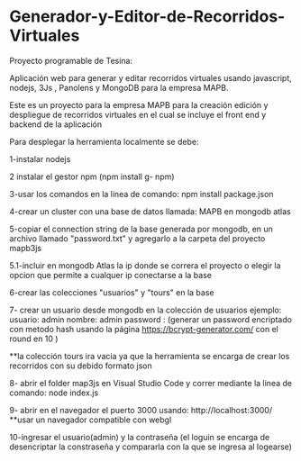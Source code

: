# Generador-y-Editor-de-Recorridos-Virtuales
Proyecto programable de Tesina:

Aplicación web para generar y editar recorridos virtuales usando javascript, nodejs, 3Js , Panolens y MongoDB para la empresa MAPB. 

Este es un proyecto para la empresa MAPB para la creación edición y despliegue de recorridos virtuales en el cual se incluye el front end y backend de la aplicación

Para desplegar la herramienta localmente se debe:

1-instalar nodejs

2 instalar el gestor npm (npm install g- npm)

3-usar los comandos en la linea de comando: npm install package.json

4-crear un cluster con una base de datos llamada: MAPB en mongodb atlas

5-copiar el connection string de la base generada por mongodb, en un archivo llamado "password.txt" y agregarlo a la carpeta del proyecto mapb3js 

5.1-incluir en mongodb Atlas la ip donde se correra el proyecto o elegir la opcion que permite a cualquer ip conectarse a la base 

6-crear las colecciones "usuarios" y "tours" en la base

7- crear un usuario desde mongodb en la colección de usuarios ejemplo: 
usuario: admin 
nombre: admin 
password : (generar un password encriptado con metodo hash usando la página https://bcrypt-generator.com/ con el round en 10 ) 

**la colección tours ira vacia ya que la herramienta se encarga de crear los recorridos con su debido formato json

8- abrir el folder map3js en Visual Studio Code y correr mediante la linea de comando: node index.js

9- abrir en el navegador el puerto 3000 usando: http://localhost:3000/ **usar un navegador compatible con webgl

10-ingresar el usuario(admin) y la contraseña (el loguin se encarga de desencriptar la constraseña y compararla con la que se ingresa al logearse)
